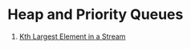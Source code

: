 # Heap and Priority Queues

1. [Kth Largest Element in a Stream](kth_largest_element_in_a_stream.py)
